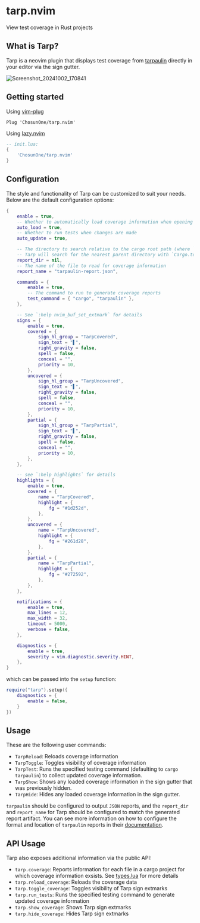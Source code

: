 # tarp.nvim
View test coverage in Rust projects

## What is Tarp?
Tarp is a neovim plugin that displays test coverage from [tarpaulin](https://github.com/xd009642/tarpaulin) directly in your editor via the sign gutter.  

![Screenshot_20241002_170841](https://github.com/user-attachments/assets/1b9e31a4-ec5d-4980-8fbc-fd0c16a33221)

## Getting started
Using [vim-plug](https://github.com/junegunn/vim-plug)
```
Plug 'ChosunOne/tarp.nvim'
```

Using [lazy.nvim](https://www.lazyvim.org/)
```lua
-- init.lua:
{
    'ChosunOne/tarp.nvim'
}
```

## Configuration
The style and functionality of Tarp can be customized to suit your needs.  Below are the default configuration options:

```lua
{
	enable = true,
    -- Whether to automatically load coverage information when opening a file
	auto_load = true,
    -- Whether to run tests when changes are made
	auto_update = true,

    -- The directory to search relative to the cargo root path (where `Cargo.toml` is located)
    -- Tarp will search for the nearest parent directory with `Cargo.toml` if not specified
	report_dir = nil,
    -- The name of the file to read for coverage information
	report_name = "tarpaulin-report.json",

	commands = {
		enable = true,
        -- The command to run to generate coverage reports
		test_command = { "cargo", "tarpaulin" },
	},

    -- See `:help nvim_buf_set_extmark` for details
	signs = {
		enable = true,
		covered = {
			sign_hl_group = "TarpCovered",
			sign_text = "▌",
			right_gravity = false,
			spell = false,
			conceal = "",
			priority = 10,
		},
		uncovered = {
			sign_hl_group = "TarpUncovered",
			sign_text = "▌",
			right_gravity = false,
			spell = false,
			conceal = "",
			priority = 10,
		},
		partial = {
			sign_hl_group = "TarpPartial",
			sign_text = "▌",
			right_gravity = false,
			spell = false,
			conceal = "",
			priority = 10,
		},
	},

    -- see `:help highlights` for details
	highlights = {
		enable = true,
		covered = {
			name = "TarpCovered",
			highlight = {
				fg = "#1d252d",
			},
		},
		uncovered = {
			name = "TarpUncovered",
			highlight = {
				fg = "#261d28",
			},
		},
		partial = {
			name = "TarpPartial",
			highlight = {
				fg = "#272592",
			},
		},
	},

	notifications = {
		enable = true,
		max_lines = 12,
		max_width = 32,
		timeout = 5000,
		verbose = false,
	},

	diagnostics = {
		enable = true,
		severity = vim.diagnostic.severity.HINT,
	},
}
```

which can be passed into the `setup` function:
```lua
require("tarp").setup({
    diagnostics = {
        enable = false,
    }
})
```

## Usage
These are the following user commands:
- `TarpReload`: Reloads coverage information
- `TarpToggle`: Toggles visibility of coverage information
- `TarpTest`: Runs the specified testing command (defaulting to `cargo tarpaulin`) to collect updated coverage information.
- `TarpShow`: Shows any loaded coverage information in the sign gutter that was previously hidden.
- `TarpHide`: Hides any loaded coverage information in the sign gutter.

`tarpaulin` should be configured to output `JSON` reports, and the `report_dir` and `report_name` for Tarp should be configured to match the generated report artifact.  You can see more information on how to configure the format and location of `tarpaulin` reports in their [documentation](https://github.com/xd009642/tarpaulin?tab=readme-ov-file#tarpaulin).

## API Usage
Tarp also exposes additional information via the public API:
- `tarp.coverage`: Reports information for each file in a cargo project for which coverage information exsists.  See [types.lua](./lua/tarp/types.lua) for more details
- `tarp.reload_coverage`: Reloads the coverage data
- `tarp.toggle_coverage`: Toggles visibility of Tarp sign extmarks
- `tarp.run_tests`: Runs the specified testing command to generate updated coverage information 
- `tarp.show_coverage`: Shows Tarp sign extmarks
- `tarp.hide_coverage`: Hides Tarp sign extmarks
